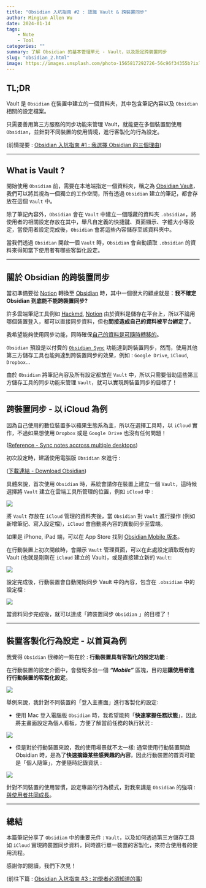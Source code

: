 ```yaml
---
title: "Obsidian 入坑指南 #2 : 認識 Vault & 跨裝置同步"
author: MingLun Allen Wu
date: 2024-01-14
tags: 
    - Note
    - Tool
categories: ""
summary: 了解 Obsidian 的基本管理單元 - Vault，以及設定跨裝置同步 
slug: "obsidian_2.html"
image: https://images.unsplash.com/photo-1565817292726-56c96f34355b?ixlib=rb-4.0.3&ixid=M3wxMjA3fDB8MHxwaG90by1wYWdlfHx8fGVufDB8fHx8fA%3D%3D&auto=format&fit=crop&w=2969&q=80
---
```


## TL;DR 

Vault 是 `Obsidian` 在裝置中建立的一個資料夾，其中包含筆記內容以及 `Obsidian` 相關的設定檔案。

只需要善用第三方服務的同步功能來管理 Vault，就能更在多個裝置間使用 `Obsidian`，並針對不同裝置的使用情境，進行客製化的行為設定。

(前情提要 : [Obsidian 入坑指南 #1 : 我選擇 Obsidian 的三個理由](https://minglunwu.com/notes/2023/obsidian_1.html/))

---

## What is Vault ?

開始使用 `Obsidian` 前，需要在本地端指定一個資料夾，稱之為 [Obsidian Vault](https://help.obsidian.md/Getting+started/Create+a+vault)，我們可以將其視為一個獨立的工作空間，所有透過 `Obsidian` 建立的筆記，都會存放在這個 `Vault` 中。

除了筆記內容外，`Obsidian` 會在 `Vault` 中建立一個隱藏的資料夾 `.obsidian`，將使用者的相關設定存放在其中，舉凡自定義的快捷鍵、頁面顯示、字體大小等設定，當使用者設定完成後，`Obsidian` 會將這些內容儲存至該資料夾中。

當我們透過 `Obsidian` 開啟一個 `Vault` 時，`Obsidian` 會自動讀取 `.obsidian` 的資料來得知當下使用者有哪些客製化設定。

---
## 關於 Obsidian 的跨裝置同步

當初準備要從 [Notion](https://www.notion.so) 轉換至 [Obsidian](https://obsidian.md) 時，其中一個很大的顧慮就是：**我不確定 Obsidian 到底能不能跨裝置同步?**

許多雲端筆記工具例如 [Hackmd](https://hackmd.io/?nav=overview), [Notion](https://www.notion.so) 由於資料是儲存在平台上，所以不論用哪個裝置登入，都可以直接同步資料，但也**間接造成自己的資料被平台綁定了**。

我希望能夠使用同步功能，同時確保[自己的資料是可隨時轉移的]((https://minglunwu.com/notes/2023/obsidian_1.html/))。

`Obsidian` 預設是以付費的 [`Obsidian Sync`](https://obsidian.md/sync) 功能達到跨裝置同步，然而，使用其他第三方儲存工具也能夠達到跨裝置同步的效果，例如 : `Google Drive`, `iCloud`, `Dropbox`...

由於 `Obsidian` 將筆記內容及所有設定都放在 `Vault` 中，所以只需要借助這些第三方儲存工具的同步功能來管理 `Vault`，就可以實現跨裝置同步的目標了！

---

## 跨裝置同步 - 以 iCloud 為例

因為自己使用的數位裝置多以蘋果生態系為主，所以在選擇工具時，以 `iCloud` 實作，不過如果想使用 `Dropbox` 或是 `Google Drive` 也沒有任何問題！ 

([Reference - Sync notes accross multiple desktops](https://help.obsidian.md/Getting+started/Sync+your+notes+across+devices#Sync+notes+across+multiple+desktops))

初次設定時，建議使用電腦版 `Obsidian` 來進行 : 

([下載連結 - Download Obsidian](https://obsidian.md))

具體來說，首次使用 `Obsidian` 時，系統會請你在裝置上建立一個 `Vault`，這時候選擇將 `Vault` 建立在雲端工具所管理的位置，例如 `iCloud` 中 : 

![](https://minglunwu.com/images/20240114/20240114_1.png)

將 `Vault` 存放在 `iCloud` 管理的資料夾後，當 `Obsidian` 對 `Vault` 進行操作 (例如新增筆記、寫入設定檔)，`iCloud` 會自動將內容的異動同步至雲端。

如果是 iPhone, iPad 端，可以在 App Store 找到 [Obsidian Mobile 版本](https://apps.apple.com/tw/app/obsidian-connected-notes/id1557175442)。

在行動裝置上初次開啟時，會顯示 `Vault` 管理頁面，可以在此處設定讀取既有的 Vault (也就是剛剛在 `iCloud` 建立的 Vault)，或是直接建立新的 `Vault`:

![](https://minglunwu.com/images/20240114/20240114_2.png)

設定完成後，行動裝置會自動開始同步 Vault 中的內容，包含在 `.obsidian` 中的設定檔 : 

![](https://minglunwu.com/images/20240114/20240114_3.png)

當資料同步完成後，就可以達成「跨裝置同步 `Obsidian` 」的目標了！

---

## 裝置客製化行為設定 - 以首頁為例

我覺得 `Obsidian` 很棒的一點在於 : **行動裝置具有客製化的設定功能** : 

在行動裝置的設定介面中，會發現多出一個 ***“Mobile”*** 區塊，目的是**讓使用者進行行動裝置的客製化設定**。

![](https://minglunwu.com/images/20240114/20240114_4.png)

舉例來說，我針對不同裝置的「登入主畫面」進行客製化的設定:

+ 使用 Mac 登入電腦版 `Obsidian` 時，我希望能夠「**快速掌握任務狀態**」，因此將主畫面設定為個人看板，方便了解當前任務的執行狀況 : 

![](https://minglunwu.com/images/20240114/20240114_5.png)

+ 但是對於行動裝置來說，我的使用場景就不太一樣: 通常使用行動裝置開啟 Obsidian 時，是為了**快速摘錄某些感興趣的內容**，因此行動裝置的首頁可能是「個人隨筆」，方便隨時記錄資訊 : 

![](https://minglunwu.com/images/20240114/20240114_6.png)

針對不同裝置的使用習慣，設定專屬的行為模式，對我來講是 `Obsidian` 的強項 :  [與使用者共同成長](https://minglunwu.com/notes/2023/obsidian_1.html/)。

---

## 總結 

本篇筆記分享了 `Obsidian` 中的重要元件 : `Vault`，以及如何透過第三方儲存工具如 `iCloud` 實現跨裝置同步資料，同時進行單一裝置的客製化，來符合使用者的使用流程。

感謝你的閱讀，我們下次見！

(前往下篇 : [Obsidian 入坑指南 #3 : 初學者必須知道的事](https://minglunwu.com/notes/2024/obsidian_3.html/))
